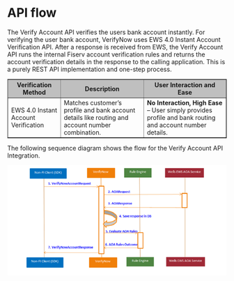 # API flow

The Verify Account API verifies the users bank account instantly. For verifying the user bank account, VerifyNow uses EWS 4.0 Instant Account Verification API. After a response is received from EWS, the Verify Account API runs the internal Fiserv account verification rules and returns the account verification details in the response to the calling application. This is a purely REST API implementation and one-step process.


<table border="1">
<tr style="background-color:#bfbfbf">
<th>Verification Method</th>
<th>Description</th>
<th>User Interaction and Ease</th>
</tr>
<tr>
<td>EWS 4.0 Instant Account Verification</td>
<td>Matches customer’s profile and bank account details like routing and account number combination.</td>
<td><b>No Interaction, High Ease</b> – User simply provides profile and bank routing and account number details.</td>
</tr>
</table>

The following sequence diagram shows the flow for the Verify Account API Integration.

<center>

![Images](../assets/images/api-flow.png)

</center>